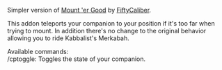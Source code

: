Simpler version of [Mount 'er Good](https://github.com/FiftyCaliber/ToS-Addons/tree/master/addons/mountergood) by [FiftyCaliber](https://github.com/FiftyCaliber/ToS-Addons).

This addon teleports your companion to your position if it's too far when trying to mount. In addition there's no change to the original behavior allowing you to ride Kabbalist's Merkabah.

Available commands:  
/cptoggle: Toggles the state of your companion.
